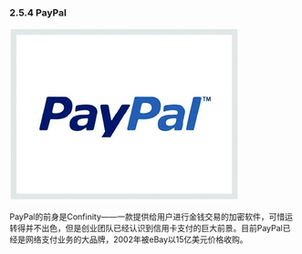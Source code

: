 ### 2.5.4 PayPal

![](images/image01965.jpeg)

PayPal的前身是Confinity——一款提供给用户进行金钱交易的加密软件，可惜运转得并不出色，但是创业团队已经认识到信用卡支付的巨大前景。目前PayPal已经是网络支付业务的大品牌，2002年被eBay以15亿美元价格收购。
